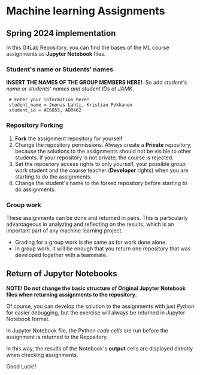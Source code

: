 # Machine learning Assignments

## Spring 2024 implementation

In this GitLab Repository, you can find the bases of the ML course assignments as **Jupyter Notebook** files.

### Student's name or Students' names

**INSERT THE NAMES OF THE GROUP MEMBERS HERE!**. So add *student's name or students' names and student IDs at JAMK*.

     # Enter your information here!
     student_name = Joonas Lahti, Kristian Pekkanen
     student_id = AC6855, AD0462

### Repository Forking

1. **Fork** the assignment repository for yourself
2. Change the repository permissions. Always create a **Private** repository, because the solutions to the assignments should not be visible to other students. If your repository is not private, the course is rejected.
3. Set the repository access rights to only yourself, your possible group work student and the course teacher (**Developer** rights) when you are starting to do the assignments.
4. Change the student's name to the forked repository before starting to do assignments.

### Group work

These assignments can be done and returned in pairs.
This is particularly advantageous in analyzing and reflecting on the results,
which is an important part of any machine learning project.

* Grading for a group work is the same as for work done alone.
* In group work, it will be enough that you return one repository that was developed together with a teammate.

## Return of Jupyter Notebooks

**NOTE! Do not change the basic structure of Original Jupyter Notebook files when returning assignments to the repository.**

Of course, you can develop the solution to the assignments with just _Python_ for easier debugging,
but the exercise will always be returned in Jupyter Notebook format.

In Jupyter Notebook file, the Python _code cells_ are run before the assignment is returned to the Repository.

In this way, the results of the Notebook's **output** cells are displayed directly when checking assignments.

Good Luck!!

